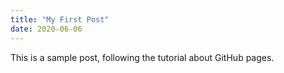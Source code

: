 ```yaml
---
title: "My First Post"
date: 2020-06-06
---
```

This is a sample post, following the tutorial about GitHub pages.
